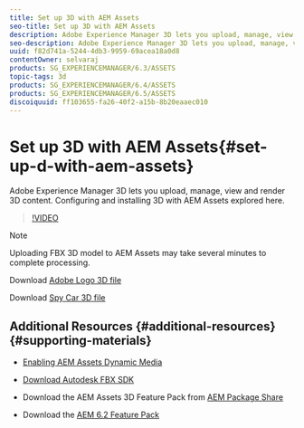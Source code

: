 ```yaml
---
title: Set up 3D with AEM Assets
seo-title: Set up 3D with AEM Assets
description: Adobe Experience Manager 3D lets you upload, manage, view and render 3D content. Configuring and installing 3D with AEM Assets explored here.
seo-description: Adobe Experience Manager 3D lets you upload, manage, view and render 3D content. Configuring and installing 3D with AEM Assets explored here.
uuid: f82d741a-5244-4db3-9959-69acea18a0d8
contentOwner: selvaraj
products: SG_EXPERIENCEMANAGER/6.3/ASSETS
topic-tags: 3d
products: SG_EXPERIENCEMANAGER/6.4/ASSETS
products: SG_EXPERIENCEMANAGER/6.5/ASSETS
discoiquuid: ff103655-fa26-40f2-a15b-8b20eaaec010
---
```


# Set up 3D with AEM Assets{#set-up-d-with-aem-assets}

Adobe Experience Manager 3D lets you upload, manage, view and render 3D content. Configuring and installing 3D with AEM Assets explored here.

>[!VIDEO](https://video.tv.adobe.com/v/18387/?quality=9)

>[!NOTE]
>
>Uploading FBX 3D model to AEM Assets may take several minutes to complete processing.

Download [Adobe Logo 3D file](assets/adobe-logo-1.zip)

Download [Spy Car 3D file](assets/spy-car.zip)

## Additional Resources {#additional-resources} {#supporting-materials}

* [Enabling AEM Assets Dynamic Media](https://docs.adobe.com/docs/en/aem/6-3/administer/content/dynamic-media/config-dynamic.html)
* [Download Autodesk FBX SDK](http://usa.autodesk.com/adsk/servlet/pc/item?siteID=123112&id=26416130)
* Download the AEM Assets 3D Feature Pack from [AEM Package Share](https://www.adobeaemcloud.com/content/packageshare/tools/login.html)

* Download the [AEM 6.2 Feature Pack](https://www.adobeaemcloud.com/content/marketplace/marketplaceProxy.html?packagePath=/content/companies/public/adobe/packages/cq620/featurepack/AEM-6.2-DynamicMedia-3D)